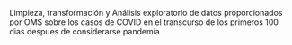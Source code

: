Limpieza, transformación y Análisis exploratorio de datos proporcionados por OMS sobre los casos de COVID en el transcurso de los primeros 100 dias despues de considerarse pandemia
